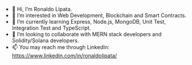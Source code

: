 - 👋 Hi, I’m Ronaldo Lipata.
- 👀 I’m interested in Web Development, Blockchain and Smart Contracts.
- 🌱 I’m currently learning Express, Node.js, MongoDB, Unit Test, Integration Test and TypeScript.
- 💞️ I’m looking to collaborate with MERN stack developers and Solidity/Solana developers.
- 📫 You may reach me through LinkedIn: https://www.linkedin.com/in/ronaldolipata/

